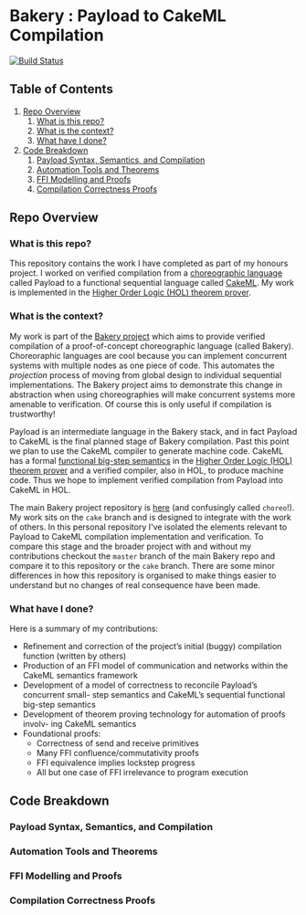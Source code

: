 # Bakery : Payload to CakeML Compilation

[![Build Status](https://travis-ci.org/CakeML/choreo.svg?branch=master)](https://travis-ci.org/CakeML/choreo)
## Table of Contents
1. [Repo Overview](#repo-overview)
	1. [What is this repo?](#what-is-this-repo)
	2. [What is the context?](#what-is-the-context)
	3. [What have I done?](#what-have-i-done)
2. [Code Breakdown](#code-breakdown)
	1. [Payload Syntax, Semantics, and Compilation](#payload-syntax-semantics-and-compilation)
	2. [Automation Tools and Theorems](#automation-tools-and-theorems)
	3. [FFI Modelling and Proofs](#ffi-modelling-and-proofs)
	4. [Compilation Correctness Proofs](#compilation-correctness-proofs)

## Repo Overview

### What is this repo?
This repository contains the work I have completed as part of my honours
project. I worked on verified compilation from a [choreographic language](https://www.fabriziomontesi.com/files/choreographic_programming.pdf "Montesi 2013") called Payload to a functional
sequential language called [CakeML](https://cakeml.org/). My work is implemented
in the [Higher Order Logic (HOL) theorem prover](https://hol-theorem-prover.org/).
### What is the context?
My work is part of the [Bakery project](
https://ts.data61.csiro.au/publications/csiro_full_text//GomezLondono_AAmanPohjola_18.pdf
"Gomez-Londono and Pohjola 2018") which aims to provide verified compilation of
a proof-of-concept choreographic language (called Bakery). Choreoraphic languages
are cool because you can implement concurrent systems with multiple nodes as
one piece of code. This automates the *projection* process of moving from global design
to individual sequential implementations. The Bakery project aims to demonstrate
this change in abstraction when using choreographies will make concurrent systems
more amenable to verification. Of course this is only useful if compilation is trustworthy!

Payload is an intermediate language in the Bakery stack, and in fact Payload to CakeML is the 
final planned stage of Bakery compilation. Past this point we plan to use the CakeML compiler to generate machine code. CakeML has a formal [functional big-step semantics](https://cakeml.org/esop16.pdf "Owens et. al. 2016") in the [Higher Order Logic (HOL)
theorem prover](https://hol-theorem-prover.org/) and a verified compiler, also in HOL,
to produce machine code. Thus we hope to implement verified compilation from Payload
into CakeML in HOL.

The main Bakery project repository is [here](https://github.com/CakeML/choreo)
(and confusingly called `choreo`!). My work sits on the `cake` branch and is designed to integrate with the work of others. In this personal repository I've isolated the elements
relevant to Payload to  CakeML compilation implementation and verification. To compare this 
stage and the broader project with and without my contributions checkout the
`master` branch of the main Bakery repo and compare it to this repository or
the `cake` branch. There are some minor differences in how this repository is organised
to make things easier to understand but no changes of real consequence have been made.

### What have I done?
Here is a summary of my contributions:
* Refinement and correction of the project’s initial (buggy) compilation function (written by others)
* Production of an FFI model of communication and networks within the CakeML semantics framework
* Development of a model of correctness to reconcile Payload’s concurrent small- step semantics and CakeML’s sequential functional big-step semantics
* Development of theorem proving technology for automation of proofs involv- ing CakeML semantics
* Foundational proofs:
    * Correctness of send and receive primitives
    * Many FFI confluence/commutativity proofs
    * FFI equivalence implies lockstep progress
    * All but one case of FFI irrelevance to program execution

## Code Breakdown
### Payload Syntax, Semantics, and Compilation
### Automation Tools and Theorems
### FFI Modelling and Proofs
### Compilation Correctness Proofs